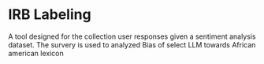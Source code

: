 # IRB Labeling
A tool designed for the collection user responses given a sentiment analysis dataset. The survery is used to analyzed Bias of select LLM towards African american lexicon
